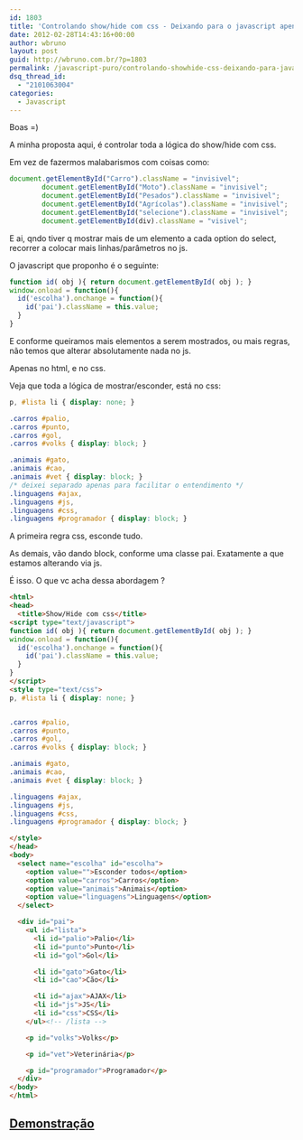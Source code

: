 ```yaml
---
id: 1803
title: 'Controlando show/hide com css - Deixando para o javascript apenas a troca de uma classe pai'
date: 2012-02-28T14:43:16+00:00
author: wbruno
layout: post
guid: http://wbruno.com.br/?p=1803
permalink: /javascript-puro/controlando-showhide-css-deixando-para-javascript-apenas-troca-de-uma-classe-pai/
dsq_thread_id:
  - "2101063004"
categories:
  - Javascript
---
```

Boas =)

A minha proposta aqui, é controlar toda a lógica do show/hide com css.

Em vez de fazermos malabarismos com coisas como:

<!--more-->

``` js
document.getElementById("Carro").className = "invisivel";
        document.getElementById("Moto").className = "invisivel";
        document.getElementById("Pesados").className = "invisivel";
        document.getElementById("Agrícolas").className = "invisivel";
        document.getElementById("selecione").className = "invisivel";
        document.getElementById(div).className = "visivel";
```

E ai, qndo tiver q mostrar mais de um elemento a cada option do select, recorrer a colocar mais linhas/parâmetros no js.

O javascript que proponho é o seguinte:

``` js
function id( obj ){ return document.getElementById( obj ); }
window.onload = function(){
  id('escolha').onchange = function(){
    id('pai').className = this.value;
  }
}
```

E conforme queiramos mais elementos a serem mostrados, ou mais regras, não temos que alterar absolutamente nada no js.

Apenas no html, e no css.

Veja que toda a lógica de mostrar/esconder, está no css:

``` css
p, #lista li { display: none; }

.carros #palio,
.carros #punto,
.carros #gol,
.carros #volks { display: block; }

.animais #gato,
.animais #cao,
.animais #vet { display: block; }
/* deixei separado apenas para facilitar o entendimento */
.linguagens #ajax,
.linguagens #js,
.linguagens #css,
.linguagens #programador { display: block; }
```

A primeira regra css, esconde tudo.

As demais, vão dando block, conforme uma classe pai. Exatamente a que estamos alterando via js.

É isso. O que vc acha dessa abordagem ?

``` html
<html>
<head>
  <title>Show/Hide com css</title>
<script type="text/javascript">
function id( obj ){ return document.getElementById( obj ); }
window.onload = function(){
  id('escolha').onchange = function(){
    id('pai').className = this.value;
  }
}
</script>
<style type="text/css">
p, #lista li { display: none; }


.carros #palio,
.carros #punto,
.carros #gol,
.carros #volks { display: block; }

.animais #gato,
.animais #cao,
.animais #vet { display: block; }

.linguagens #ajax,
.linguagens #js,
.linguagens #css,
.linguagens #programador { display: block; }

</style>
</head>
<body>
  <select name="escolha" id="escolha">
    <option value="">Esconder todos</option>
    <option value="carros">Carros</option>
    <option value="animais">Animais</option>
    <option value="linguagens">Linguagens</option>
  </select>

  <div id="pai">
    <ul id="lista">
      <li id="palio">Palio</li>
      <li id="punto">Punto</li>
      <li id="gol">Gol</li>

      <li id="gato">Gato</li>
      <li id="cao">Cão</li>

      <li id="ajax">AJAX</li>
      <li id="js">JS</li>
      <li id="css">CSS</li>
    </ul><!-- /lista -->

    <p id="volks">Volks</p>

    <p id="vet">Veterinária</p>

    <p id="programador">Programador</p>
  </div>
</body>
</html>
```

## <a href="http://wbruno.com.br/scripts/showhidecss.html" target="_blank">Demonstração</a>
